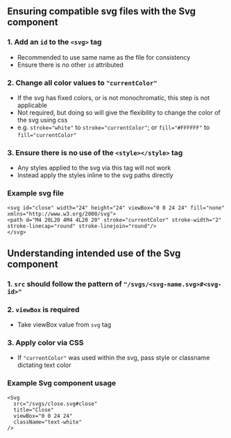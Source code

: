 ## Ensuring compatible svg files with the Svg component

### 1. Add an `id` to the `<svg>` tag

- Recommended to use same name as the file for consistency
- Ensure there is no other `id` attributed

### 2. Change all color values to `"currentColor"`

- If the svg has fixed colors, or is not monochromatic, this step is not applicable
- Not required, but doing so will give the flexibility to change the color of the svg using css
- e.g. `stroke="white"` to `stroke="currentColor"`; or `fill="#FFFFFF"` to `fill="currentColor"`

### 3. Ensure there is no use of the `<style></style>` tag

- Any styles applied to the svg via this tag will not work
- Instead apply the styles inline to the svg paths directly


### Example svg file
```
<svg id="close" width="24" height="24" viewBox="0 0 24 24" fill="none" xmlns="http://www.w3.org/2000/svg">
<path d="M4 20L20 4M4 4L20 20" stroke="currentColor" stroke-width="2" stroke-linecap="round" stroke-linejoin="round"/>
</svg>
```

## Understanding intended use of the Svg component

### 1. `src` should follow the pattern of `"/svgs/<svg-name.svg>#<svg-id>"`

### 2. `viewBox` is required

- Take viewBox value from `svg` tag

### 3. Apply color via CSS

- If `"currentColor"` was used within the svg, pass style or classname dictating text color

### Example Svg component usage
```
<Svg
  src="/svgs/close.svg#close"
  title="Close"
  viewBox="0 0 24 24"
  className="text-white"
/>
```